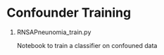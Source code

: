 # Confounder Training

1. RNSAPneunomia_train.py

   Notebook to train a classifier on confouned data